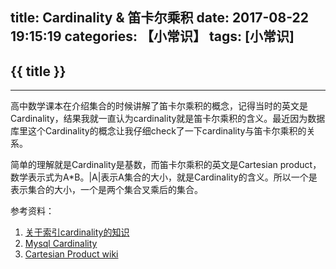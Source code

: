 title: Cardinality & 笛卡尔乘积
date: 2017-08-22 19:15:19
categories: 【小常识】
tags: [小常识]
---
## {{ title }} ##

---

高中数学课本在介绍集合的时候讲解了笛卡尔乘积的概念，记得当时的英文是Cardinality，结果我就一直认为cardinality就是笛卡尔乘积的含义。最近因为数据库里这个Cardinality的概念让我仔细check了一下cardinality与笛卡尔乘积的关系。

简单的理解就是Cardinality是基数，而笛卡尔乘积的英文是Cartesian product，数学表示式为A*B。|A|表示A集合的大小，就是Cardinality的含义。所以一个是表示集合的大小，一个是两个集合叉乘后的集合。


参考资料：

1. [关于索引cardinality的知识](http://blog.csdn.net/shi_yi_fei/article/details/51659364)
2. [Mysql Cardinality](http://www.cnblogs.com/olinux/p/5140615.html)
3. [Cartesian Product wiki](https://en.wikipedia.org/wiki/Cartesian_product)